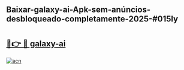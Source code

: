 ## Baixar-galaxy-ai-Apk-sem-anúncios-desbloqueado-completamente-2025-#015ly

# <h2><a href="https://ainizakaria.my?title=galaxy-ai&ref=20M">🔗👉 🔴 galaxy-ai</a></h2>

[![acn](https://github.com/user-attachments/assets/0f9c940e-d8b0-45ae-aac7-cd30a18b3e1c)](https://ainizakaria.my?title=galaxy-ai&ref=20M)

